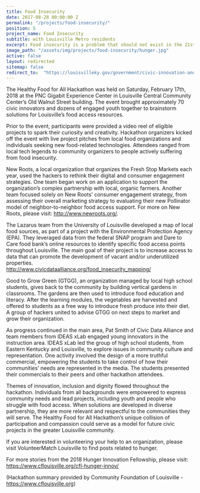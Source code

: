 ```yaml
---
title: Food Insecurity
date: 2017-08-28 00:00:00 Z
permalink: "/projects/food-insecurity/"
position: 5
project_name: Food Insecurity
subtitle: with Louisville Metro residents
excerpt: Food insecurity is a problem that should not exist in the 21st Century.
image_path: "/assets/img/projects/food-insecurity/hunger.jpg"
active: false
layout: redirected
sitemap: false
redirect_to:  "https://louisvilleky.gov/government/civic-innovation-and-technology/"
---
```


The Healthy Food for All Hackathon was held on Saturday, February 17th, 2018 at the PNC Gigabit Experience Center in Louisville Central Community Center’s Old Walnut Street building. The event brought approximately 70 civic innovators and dozens of engaged youth together to brainstorm solutions for Louisville’s food access resources.

Prior to the event, participants were provided a video reel of eligible projects to spark their curiosity and creativity. Hackathon organizers kicked off the event with live project pitches from local food organizations and individuals seeking new food-related technologies. Attendees ranged from local tech legends to community organizers to people actively suffering from food insecurity.

New Roots, a local organization that organizes the Fresh Stop Markets each year, used the hackers to rethink their digital and consumer engagement strategies. One team began work on an application to support the organization’s complex partnership with local, organic farmers. Another team focused solely on New Roots’ consumer engagement strategy, from assessing their overall marketing strategy to evaluating their new Pollinator model of neighbor-to-neighbor food access support. For more on New Roots, please visit: http://www.newroots.org/.

The Lazarus team from the University of Louisville developed a map of local food sources, as part of a project with the Environmental Protection Agency (EPA). They leveraged data from the federal SNAP program and Dare to Care food bank’s online resources to identify specific food access points throughout Louisville. The main goal of their project is to increase access to data that can promote the development of vacant and/or underutilized properties.  
http://www.civicdataalliance.org/food_insecurity_mapping/

Good to Grow Green (GTGG), an organization managed by local high school students, gives back to the community by building vertical gardens in classrooms. The gardens are then used to introduce food education and literacy. After the learning modules, the vegetables are harvested and offered to students as a free way to introduce fresh produce into their diet. A group of hackers united to advise GTGG on next steps to market and grow their organization.

As progress continued in the main area, Pat Smith of Civic Data Alliance and team members from IDEAS xLab engaged young innovators in the instruction area. IDEAS xLab led the group of high school students, from Eastern Kentucky and Louisville, to explore issues in community culture and representation. One activity involved the design of a more truthful commercial, empowering the students to take control of how their communities’ needs are represented in the media. The students presented their commercials to their peers and other hackathon attendees.

Themes of innovation, inclusion and dignity flowed throughout the hackathon. Individuals from all backgrounds were empowered to express community needs and lead projects, including youth and people who struggle with food access. When solutions are developed in diverse partnership, they are more relevant and respectful to the communities they will serve. The Healthy Food for All Hackathon’s unique collision of participation and compassion could serve as a model for future civic projects in the greater Louisville community.

If you are interested in volunteering your help to an organization, please visit VolunteerMatch Louisville to find posts related to hunger.

For more stories from the 2018 Hunger Innovation Fellowship, please visit: https://www.cflouisville.org/cfl-hunger-innov/

(Hackathon summary provided by Community Foundation of Louisville - https://www.cflouisville.org)
